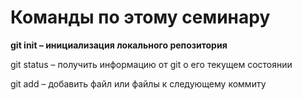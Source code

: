 # Команды по этому семинару
__git init – инициализация локального репозитория__

git status – получить информацию от git о его текущем состоянии

git add – добавить файл или файлы к следующему коммиту